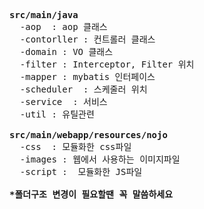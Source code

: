 <pre>  
<b>src/main/java</b>
  -aop  : aop 클래스
  -contorller : 컨트롤러 클래스
  -domain : VO 클래스
  -filter : Interceptor, Filter 위치
  -mapper : mybatis 인터페이스
  -scheduler  : 스케줄러 위치
  -service  : 서비스
  -util : 유틸관련

<b>src/main/webapp/resources/nojo</b>
  -css  : 모듈화한 css파일
  -images : 웹에서 사용하는 이미지파일
  -script :  모듈화한 JS파일
  
<b>*폴더구조 변경이 필요할땐 꼭 말씀하세요</b>
</pre>
